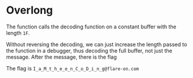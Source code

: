 # Overlong

The function calls the decoding function on a constant buffer with the length `1F`.

Without reversing the decoding, we can just increase the length passed to the function in a debugger, thus decoding the full buffer, 
not just the message. After the message, there is the flag

The flag is `I_a_M_t_h_e_e_n_C_o_D_i_n_g@flare-on.com`